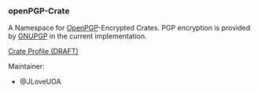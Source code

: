 ### openPGP-Crate

A Namespace for [OpenPGP](https://www.rfc-editor.org/rfc/rfc9580.html)-Encrypted Crates.
PGP encryption is provided by [GNUPGP](https://gnupg.org/) in the current implementation.


[Crate Profile (DRAFT)](https://uoa-eresearch.github.io/GPG-ro-crate-profile/)

Maintainer: 
- @JLoveUOA